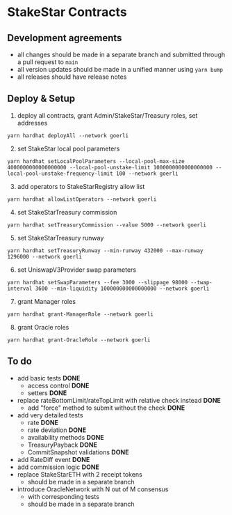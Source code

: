# StakeStar Contracts

## Development agreements

- all changes should be made in a separate branch and submitted through a pull request to `main`
- all version updates should be made in a unified manner using `yarn bump`
- all releases should have release notes

## Deploy & Setup

1. deploy all contracts, grant Admin/StakeStar/Treasury roles, set addresses

```shell
yarn hardhat deployAll --network goerli
```

2. set StakeStar local pool parameters

```shell
yarn hardhat setLocalPoolParameters --local-pool-max-size 4000000000000000000 --local-pool-unstake-limit 1000000000000000000 --local-pool-unstake-frequency-limit 100 --network goerli
```

3. add operators to StakeStarRegistry allow list

```shell
yarn hardhat allowListOperators --network goerli
```

4. set StakeStarTreasury commission

```shell
yarn hardhat setTreasuryCommission --value 5000 --network goerli
```

5. set StakeStarTreasury runway

```shell
yarn hardhat setTreasuryRunway --min-runway 432000 --max-runway 1296000 --network goerli
```

6. set UniswapV3Provider swap parameters

```shell
yarn hardhat setSwapParameters --fee 3000 --slippage 98000 --twap-interval 3600 --min-liquidity 100000000000000000 --network goerli
```

7. grant Manager roles

```shell
yarn hardhat grant-ManagerRole --network goerli
```

8. grant Oracle roles

```shell
yarn hardhat grant-OracleRole --network goerli
```

## To do

- add basic tests **DONE**
    - access control **DONE**
    - setters **DONE**
- replace rateBottomLimit/rateTopLimit with relative check instead **DONE**
    - add "force" method to submit without the check **DONE**
- add very detailed tests
    - rate **DONE**
    - rate deviation **DONE**
    - availability methods **DONE**
    - TreasuryPayback **DONE**
    - CommitSnapshot validations **DONE**
- add RateDiff event **DONE**
- add commission logic **DONE**
- replace StakeStarETH with 2 receipt tokens
    - should be made in a separate branch
- introduce OracleNetwork with N out of M consensus
    - with corresponding tests
    - should be made in a separate branch
